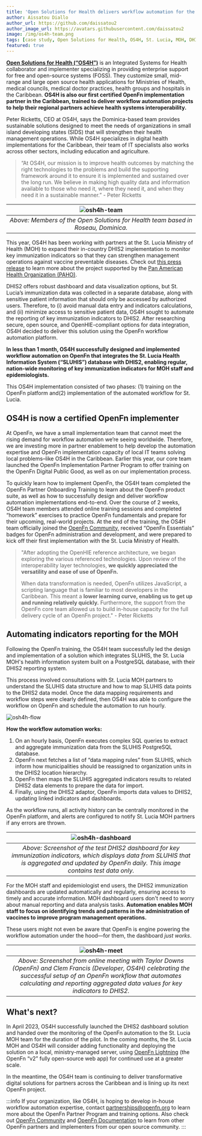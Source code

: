 ```yaml
---
title: 'Open Solutions for Health delivers workflow automation for the St. Lucia Ministry of Health'
author: Aissatou Diallo
author_url: https://github.com/daissatou2
author_image_url: https://avatars.githubusercontent.com/daissatou2
image: /img/os4h-team.png
tags: [case study, Open Solutions for Health, OS4H, St. Lucia, MOH, DHIS2, health]
featured: true
---
```


**[Open Solutions for Health (“OS4H”)](http://www.opensolutions.health/)** is an Integrated Systems for Health collaborator and
implementer specializing in providing enterprise support for free and open-source systems
(FOSS). They customize small, mid-range and large open source health applications for Ministries of Health, medical councils, medical doctor practices, health groups and hospitals in the Caribbean. **OS4H is also our first certified OpenFn implementation partner in the Caribbean, trained to deliver workflow automation projects to help their regional partners achieve health systems interoperability.** 

 Peter Ricketts, CEO at OS4H, says the Dominica-based team provides sustainable solutions designed to meet the needs of organizations in small island developing states (SIDS) that will strengthen their health management operations. While OS4H specializes in digital health implementations for the Caribbean, their team of IT specialists also works across other sectors, including education and agriculture. 

> “At OS4H, our mission is to improve health outcomes by matching the right technologies to the problems and build the supporting framework around it to ensure it is implemented and sustained over the long run. We believe in making high quality data and information available to those who need it, where they need it, and when they need it in a sustainable manner.”  - Peter Ricketts



| ![osh4h-team](/img/os4h-team.png) |
|:--:|
| *Above: Members of the Open Solutions for Health team based in Roseau, Dominica.*|


This year, OS4H has been working with partners at the St. Lucia Ministry of Health (MOH) to expand their in-country DHIS2 implementation to monitor key immunization indicators so that they can strengthen management operations against vaccine preventable diseases. Check out [this press release](https://dominicanewsonline.com/news/homepage/news/press-release-for-world-immunization-week-open-solutions-for-health-delivers-again/) to learn more about the project supported by the [Pan American Health Organization (PAHO)](https://www.paho.org/en).

DHIS2 offers robust dashboard and data visualization options, but St. Lucia’s immunization data was collected in a separate database, along with sensitive patient information that should only be accessed by authorized users. Therefore, to (i) avoid manual data entry and indicators calculations, and (ii) minimize access to sensitive patient data, OS4H sought to automate the reporting of key immunization indicators to DHIS2. After researching secure, open source, and OpenHIE-compliant options for data integration, OS4H decided to deliver this solution using the OpenFn workflow automation platform. 

**In less than 1 month, OS4H successfully designed and implemented workflow automation on OpenFn that integrates the St. Lucia Health Information System (“SLUHIS”) database with DHIS2, enabling regular, nation-wide monitoring of key immunization indicators for MOH staff and epidemiologists.**

This OS4H implementation consisted of two phases: (1) training on the OpenFn platform and(2) implementation of the automated workflow for St. Lucia. 


## OS4H is now a certified OpenFn implementer

At OpenFn, we have a small implementation team that cannot meet the rising demand for workflow automation we’re seeing worldwide. Therefore, we are investing more in partner enablement to help develop the automation expertise and OpenFn implementation capacity of local IT teams solving local problems–like OS4H in the Caribbean. Earlier this year, our core team launched the OpenFn Implementation Partner Program to offer training on the OpenFn Digital Public Good, as well as on our implementation process. 

To quickly learn how to implement OpenFn, the OS4H team completed the OpenFn Partner Onboarding Training to learn about the OpenFn product suite, as well as how to successfully design and deliver workflow automation implementations end-to-end. Over the course of 2 weeks, OS4H team members attended online training sessions and completed “homework” exercises to practice OpenFn fundamentals and prepare for their upcoming, real-world projects. At the end of the training, the OS4H team officially joined the [OpenFn Community](https://community.openfn.org/), received “OpenFn Essentials” badges for OpenFn administration and development, and were prepared to kick off their first implementation with the St. Lucia Ministry of Health.

> "After adopting the OpenHIE reference architecture, we began exploring the various referenced technologies. Upon review of the interoperability layer technologies, **we quickly appreciated the versatility and ease of use of OpenFn.**
>
> When data transformation is needed, OpenFn utilizes JavaScript, a scripting language that is familiar to most developers in the Caribbean. This meant a **lower learning curve, enabling us to get up and running relatively quickly.** Furthermore, the support from the OpenFn core team allowed us to build in-house capacity for the full delivery cycle of an OpenFn project." - Peter Ricketts

## Automating indicators reporting for the MOH

Following the OpenFn training, the OS4H team successfully led the design and implementation of a solution which integrates SLUHIS, the St. Lucia MOH's health information system built on a PostgreSQL database, with their DHIS2 reporting system. 

This process involved consultations with St. Lucia MOH partners to understand the SLUHIS data structure and how to map SLUHIS data points to the DHIS2 data model. Once the data mapping requirements and workflow steps were clearly defined, then OS4H was able to configure the workflow on OpenFn and schedule the automation to run hourly. 



![osh4h-flow](/img/os4h-flow.png)

**How the workflow automation works:**
1. On an hourly basis, OpenFn executes complex SQL queries to extract and aggregate immunization data from the SLUHIS PostgreSQL database.
2. OpenFn next fetches a list of “data mapping rules” from SLUHIS, which inform how municipalities should be reassigned to organization units in the DHIS2 location hierarchy.
3. OpenFn then maps the SLUHIS aggregated indicators results to related DHIS2 data elements to prepare the data for import.
4. Finally, using the DHIS2 adaptor, OpenFn imports data values to DHIS2, updating linked indicators and dashboards. 

As the workflow runs, all activity history can be centrally monitored in the OpenFn platform, and alerts are configured to notify St. Lucia MOH partners if any errors are thrown. 

| ![osh4h-dashboard](/img/os4h-dashboard.png) |
|:--:|
| *Above: Screenshot of the test DHIS2 dashboard for key immunization indicators, which displays data from SLUHIS that is aggregated and updated by OpenFn daily. This image contains test data only.*|


For the MOH staff and epidemiologist end users, the DHIS2 immunization dashboards are updated automatically and regularly, ensuring access to timely and accurate information. MOH dashboard users  don't need to worry about manual reporting and data analysis tasks. **Automation enables MOH staff to focus on identifying trends and patterns in the administration of vaccines to improve program management operations.** 

These users might not even be aware that OpenFn is engine powering the workflow automation under the hood—for them, the dashboard *just works*.   


| ![osh4h-meet](/img/os4h-meet.png) |
|:--:|
| *Above: Screenshot from online meeting with Taylor Downs (OpenFn) and Clem Francis (Developer, OS4H) celebrating the successful setup of an OpenFn workflow that automates calculating and reporting aggregated data values for key indicators to DHIS2.*|

## What's next? 
In April 2023, OS4H successfully launched the DHIS2 dashboard solution and handed over the monitoring of the OpenFn automation to the St. Lucia MOH team for the duration of the pilot. In the coming months, the St. Lucia MOH and OS4H will consider adding functionality and deploying the solution on a local, ministry-managed server, using [OpenFn Lightning](https://docs.openfn.org/documentation/about-lightning) (the OpenFn “v2” fully open-source web app) for continued use at a greater scale. 

In the meantime, the OS4H team is continuing to deliver transformative digital solutions for partners across the Caribbean and is lining up its next OpenFn project. 

:::info
If your organization, like OS4H, is hoping to develop in-house workflow automation expertise, contact [partnerships@openfn.org](mailto://partnerships@openfn.org) to learn more about the OpenFn Partner Program and training options. Also check out [OpenFn Community](http://community.openfn.org) and [OpenFn Documentation](http://docs.openfn.org) to learn from other OpenFn partners and implementers from our open source community. 
:::


